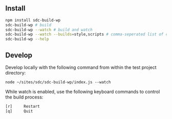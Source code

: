 ## Install

```sh
npm install sdc-build-wp
sdc-build-wp # build
sdc-build-wp --watch # build and watch
sdc-build-wp --watch --builds=style,scripts # comma-seperated list of components to include
sdc-build-wp --help
```

## Develop

Develop locally with the following command from within the test project directory:

```
node ~/sites/sdc/sdc-build-wp/index.js --watch
```

While watch is enabled, use the following keyboard commands to control the build process:

```sh
[r]     Restart
[q]     Quit
````
